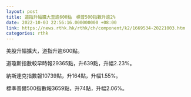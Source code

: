 ```yaml
---
layout: post
title: 道指升幅擴大至逾600點　標普500指數升逾2%
date: 2022-10-03 22:56:16.000000000 +08:00
link: https://news.rthk.hk/rthk/ch/component/k2/1669534-20221003.htm
categories: rthk
---
```


美股升幅擴大，道指升逾600點。

道瓊斯指數較早時報29365點，升639點，升幅2.23%。

納斯達克指數報10739點，升164點，升幅1.55%。

標準普爾500指數報3659點，升74點，升幅2.06%。
